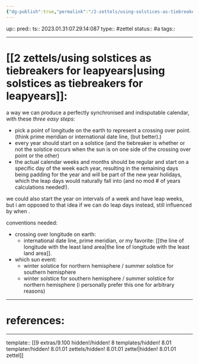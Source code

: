 ```yaml
---
{"dg-publish":true,"permalink":"/2-zettels/using-solstices-as-tiebreakers-for-leapyears/"}
---
```


up:: 
pred:: 
ts:: 2023.01.31:07.29.14:087
type:: #zettel
status:: #a
tags:: 

____
# [[2 zettels/using solstices as tiebreakers for leapyears\|using solstices as tiebreakers for leapyears]]:

a way we can produce a perfectly synchronised and indisputable calendar, with these *three easy steps*:
- pick a point of longitude on the earth to represent a crossing over point. (think prime meridian or international date line, (but better).)
- every year should start on a solstice (and the tiebreaker is whether or not the solstice occurs when the sun is on one side of the crossing over point or the other)
- the actual calendar weeks and months should be regular and start on a specific day of the week each year, resulting in the remaining days being padding for the year and will be part of the new year holidays, which the leap days would naturally fall into (and no mod \# of years calculations needed!).

we could also start the year on intervals of a week and have leap weeks, but i am opposed to that idea if we can do leap days instead, still influenced by when .

conventions needed:
- crossing over longitude on earth:
	- international date line, prime meridian, or my favorite: [[the line of longitude with the least land area\|the line of longitude with the least land area]].
- which sun event:
	- winter solstice for northern hemisphere / summer solstice for southern hemisphere
	- winter solstice for southern hemisphere / summer solstice for northern hemisphere (i personally prefer this one for arbitrary reasons)



____
# references:

____
template:: [[9 extras/9.100 hidden!/hidden! 8 templates/hidden! 8.01 templater/hidden! 8.01.01 zettels/hidden! 8.01.01 zettel\|hidden! 8.01.01 zettel]]

